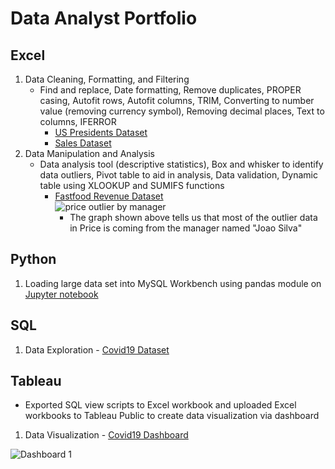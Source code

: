 # Data Analyst Portfolio

## Excel
1. Data Cleaning, Formatting, and Filtering
   - Find and replace, Date formatting, Remove duplicates, PROPER casing, Autofit rows, Autofit columns, TRIM, Converting to number value (removing currency symbol), Removing decimal places, Text to columns, IFERROR
      - [US Presidents Dataset](https://github.com/annakatrinatejero/portfolio/blob/main/Excel%20-%20Data%20Cleaning%20(US%20Presidents%20Dataset).xlsx)
      - [Sales Dataset](https://github.com/annakatrinatejero/portfolio/blob/cff30c5fc55ab29dae9d3cbd074ccae02f8625af/Excel%20-%20Data%20Cleaning%20(Sales%20Dataset).xlsx)
2. Data Manipulation and Analysis
   - Data analysis tool (descriptive statistics), Box and whisker to identify data outliers, Pivot table to aid in analysis, Data validation, Dynamic table using XLOOKUP and SUMIFS functions
      - [Fastfood Revenue Dataset](https://github.com/annakatrinatejero/portfolio/blob/5d12d5e375bb4cc534b669976c06ffd36fc85729/Excel%20-%20Data%20Transformation%20and%20Analysis%20(Fastfood%20Revenue%20Dataset).xlsx)  
![price outlier by manager](https://github.com/annakatrinatejero/portfolio/assets/166871954/a4ca42ae-689f-4c1f-9d74-a99a701fab24)
         - The graph shown above tells us that most of the outlier data in Price is coming from the manager named "Joao Silva"

## Python
1. Loading large data set into MySQL Workbench using pandas module on [Jupyter notebook](https://github.com/annakatrinatejero/portfolio/blob/14182031a187eb13264603a18d98969d1e7c9b21/CovidDeaths.ipynb)

## SQL
1. Data Exploration - [Covid19 Dataset](https://github.com/annakatrinatejero/portfolio/blob/26b2f0e7947ddc481a08dc7743b5c4f6d3e0ea8e/coviddeaths.sql)

## Tableau
- Exported SQL view scripts to Excel workbook and uploaded Excel workbooks to Tableau Public to create data visualization via dashboard
1. Data Visualization - [Covid19 Dashboard](https://public.tableau.com/shared/TFDZYNNZT?:display_count=n&:origin=viz_share_link)


![Dashboard 1](https://github.com/annakatrinatejero/portfolio/assets/166871954/274fde37-e9ee-4d64-a3bf-01b64efb52a7)




